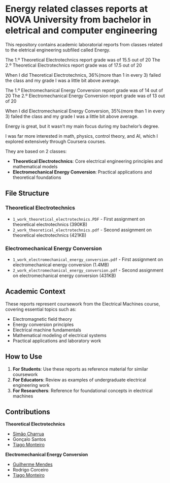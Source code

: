 # Energy related classes reports at NOVA University from bachelor in eletrical and computer engineering

This repository contains academic laboratorial reports from classes related to the eletrical engineering subfiled called Energy.

The 1.º Theoretical Electrotechnics report grade was of 15.5 out of 20
The 2.º Theoretical Electrotechnics report grade was of 17.5 out of 20

When I did Theoretical Electrotechnics, 36%(more than 1 in every 3) failed the class and my grade I was a little bit above average.

The 1.º Electromechanical Energy Conversion report grade was of 14 out of 20
The 2.º Electromechanical Energy Conversion report grade was of 13 out of 20

When I did Electromechanical Energy Conversion, 35%(more than 1 in every 3) failed the class and my grade I was a little bit above average.

Energy is great, but it wasn’t my main focus during my bachelor’s degree. 

I was far more interested in math, physics, control theory, and AI, which I explored extensively through Coursera courses.

They are based on 2 classes:
- **Theoretical Electrotechnics**: Core electrical engineering principles and mathematical models
- **Electromechanical Energy Conversion**: Practical applications and theoretical foundations

## File Structure

### Theoretical Electrotechnics
- `1_work_theoretical_electrotechnics.PDF` - First assignment on theoretical electrotechnics (390KB)
- `2_work_theoretical_electrotechnics.pdf` - Second assignment on theoretical electrotechnics (421KB)

### Electromechanical Energy Conversion
- `1_work_electromechanical_energy_conversion.pdf` - First assignment on electromechanical energy conversion (1.4MB)
- `2_work_electromechanical_energy_conversion.pdf` - Second assignment on electromechanical energy conversion (431KB)

## Academic Context

These reports represent coursework from the Electrical Machines course, covering essential topics such as:

- Electromagnetic field theory
- Energy conversion principles
- Electrical machine fundamentals
- Mathematical modeling of electrical systems
- Practical applications and laboratory work

## How to Use

1. **For Students**: Use these reports as reference material for similar coursework
2. **For Educators**: Review as examples of undergraduate electrical engineering work
3. **For Researchers**: Reference for foundational concepts in electrical machines

## Contributions

**Theoretical Electrotechnics**

- [Simão Charrua](https://www.linkedin.com/in/sim%C3%A3o-charrua-241685321/)
- Gonçalo Santos
- [Tiago Monteiro](https://www.linkedin.com/in/tiago-monteiro-/)

**Electromechanical Energy Conversion**

- [Guilherme Mendes](https://www.linkedin.com/in/guilherme-mendes-a416b7206/)
- Rodrigo Corceiro
- [Tiago Monteiro](https://www.linkedin.com/in/tiago-monteiro-/)